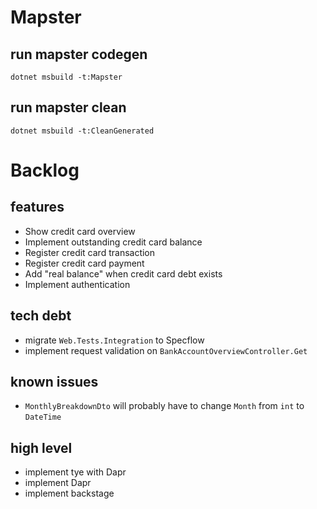 # Mapster

## run mapster codegen

`dotnet msbuild -t:Mapster`

## run mapster clean

`dotnet msbuild -t:CleanGenerated`

# Backlog

## features

- Show credit card overview
- Implement outstanding credit card balance
- Register credit card transaction
- Register credit card payment
- Add "real balance" when credit card debt exists
- Implement authentication

## tech debt

- migrate `Web.Tests.Integration` to Specflow
- implement request validation on `BankAccountOverviewController.Get`

## known issues

- `MonthlyBreakdownDto` will probably have to change `Month` from `int` to `DateTime`

## high level

- implement tye with Dapr
- implement Dapr
- implement backstage
